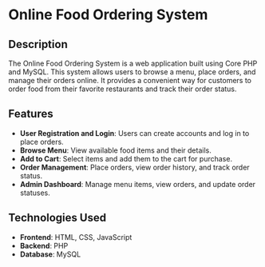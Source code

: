 # Online Food Ordering System

## Description

The Online Food Ordering System is a web application built using Core PHP and MySQL. This system allows users to browse a menu, place orders, and manage their orders online. It provides a convenient way for customers to order food from their favorite restaurants and track their order status.

## Features

- **User Registration and Login**: Users can create accounts and log in to place orders.
- **Browse Menu**: View available food items and their details.
- **Add to Cart**: Select items and add them to the cart for purchase.
- **Order Management**: Place orders, view order history, and track order status.
- **Admin Dashboard**: Manage menu items, view orders, and update order statuses.

## Technologies Used

- **Frontend**: HTML, CSS, JavaScript
- **Backend**: PHP
- **Database**: MySQL
